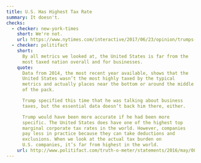 ```yaml
---
title: U.S. Has Highest Tax Rate
summary: It doesn't.
checks:
  - checker: new-york-times
    short: We're not.
    url: https://www.nytimes.com/interactive/2017/06/23/opinion/trumps-lies.html
  - checker: politifact
    short:
      By all metrics we looked at, the United States is far from the
      most taxed nation overall and for businesses.
    quote:
      Data from 2014, the most recent year available, shows that the
      United States wasn’t the most highly taxed by the typical
      metrics and actually places near the bottom or around the middle
      of the pack.

      Trump specified this time that he was talking about business
      taxes, but the essential data doesn’t back him there, either.

      Trump would have been more accurate if he had been more
      specific. The United States does have one of the highest top
      marginal corporate tax rates in the world. However, companies
      pay less in practice because they can take deductions and
      exclusions. When we look at the actual tax burden on
      U.S. companies, it’s far from highest in the world.
    url: http://www.politifact.com/truth-o-meter/statements/2016/may/08/donald-trump/donald-trump-us-not-highest-taxed-nation-in-world/
---
```

